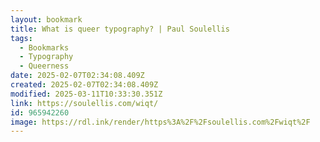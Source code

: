 ```yaml
---
layout: bookmark
title: What is queer typography? | Paul Soulellis
tags:
  - Bookmarks
  - Typography
  - Queerness
date: 2025-02-07T02:34:08.409Z
created: 2025-02-07T02:34:08.409Z
modified: 2025-03-11T10:33:30.351Z
link: https://soulellis.com/wiqt/
id: 965942260
image: https://rdl.ink/render/https%3A%2F%2Fsoulellis.com%2Fwiqt%2F
---
```

